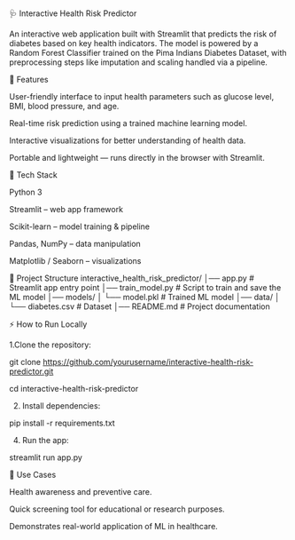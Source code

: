 🩺 Interactive Health Risk Predictor

An interactive web application built with Streamlit that predicts the risk of diabetes based on key health indicators. The model is powered by a Random Forest Classifier trained on the Pima Indians Diabetes Dataset, with preprocessing steps like imputation and scaling handled via a pipeline.

🚀 Features

User-friendly interface to input health parameters such as glucose level, BMI, blood pressure, and age.

Real-time risk prediction using a trained machine learning model.

Interactive visualizations for better understanding of health data.

Portable and lightweight — runs directly in the browser with Streamlit.

🧠 Tech Stack

Python 3

Streamlit – web app framework

Scikit-learn – model training & pipeline

Pandas, NumPy – data manipulation

Matplotlib / Seaborn – visualizations

📂 Project Structure
interactive_health_risk_predictor/
│── app.py                  # Streamlit app entry point
│── train_model.py           # Script to train and save the ML model
│── models/
│     └── model.pkl          # Trained ML model
│── data/
│     └── diabetes.csv       # Dataset
│── README.md                # Project documentation


⚡ How to Run Locally

1.Clone the repository: 

git clone https://github.com/yourusername/interactive-health-risk-predictor.git

cd interactive-health-risk-predictor

2. Install dependencies:
   
pip install -r requirements.txt

4. Run the app:

streamlit run app.py

🎯 Use Cases

Health awareness and preventive care.

Quick screening tool for educational or research purposes.

Demonstrates real-world application of ML in healthcare.
